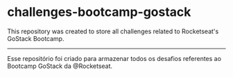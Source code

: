# challenges-bootcamp-gostack
This repository was created to store all challenges related to Rocketseat's GoStack Bootcamp.<hr>
Esse repositório foi criado para armazenar todos os desafios referentes ao Bootcamp GoStack da @Rocketseat.
